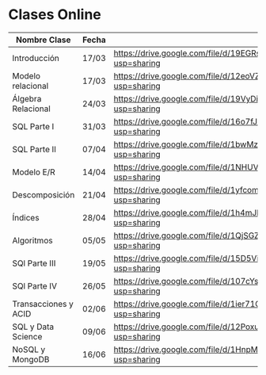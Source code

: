 # Clases Online

| Nombre Clase | Fecha | Link |
|--------------|-------|------|
| Introducción                   | 17/03 | https://drive.google.com/file/d/19EGRsL2dAzkqLxLp-uKpp32ldSBHqNMa/view?usp=sharing |
| Modelo relacional              | 17/03 | https://drive.google.com/file/d/12eoVZLMfymlnYEPr66p38DHDJFJovLPF/view?usp=sharing |
| Álgebra Relacional             | 24/03 | https://drive.google.com/file/d/19VyDiwOOH6vR3OlQSgwVy0sMIRw-tLX0/view?usp=sharing |
| SQL Parte I                    | 31/03 | https://drive.google.com/file/d/16o7fJqiv2Tjalqi3MbFRne7Z1mvBcl75/view?usp=sharing |
| SQL Parte II                   | 07/04 | https://drive.google.com/file/d/1bwMzYllyHUkGDruwcMNK1PoFjGFgDooj/view?usp=sharing |
| Modelo E/R                     | 14/04 | https://drive.google.com/file/d/1NHUVfo-39azIzx1OwckiXq6Su-QklZg9/view?usp=sharing |
| Descomposición                 | 21/04 | https://drive.google.com/file/d/1yfcomi_WTrVwbI7e1ewYzS5fkHV4F-ms/view?usp=sharing |
| Índices                        | 28/04 | https://drive.google.com/file/d/1h4mJLypqL5pZFancX5hA3PLoupMYjGlq/view?usp=sharing |
| Algoritmos                     | 05/05 | https://drive.google.com/file/d/1QjSGZ-xL7nbb59EJOPNjEAZEi7CzqlHT/view?usp=sharing |
| SQl Parte III                  | 19/05 | https://drive.google.com/file/d/15D5ViV80zoOpaxP_fQEALIpPcNR14E0m/view?usp=sharing |
| SQl Parte IV                   | 26/05 | https://drive.google.com/file/d/107cYsEixx9_5dW358d74VIwjMEwcAb3e/view?usp=sharing |
| Transacciones y ACID           | 02/06 | https://drive.google.com/file/d/1ier71Qa5eQyz1x-gupweEWiPURonwXfk/view?usp=sharing |
| SQL y Data Science             | 09/06 | https://drive.google.com/file/d/12PoxuwWVIjFejlkvsj1INXOXM7na6G_G/view?usp=sharing |
| NoSQL y MongoDB                | 16/06 | https://drive.google.com/file/d/1HnpMSGFVk73pwmgUOEtt37L9qQA2xWTN/view?usp=sharing |

